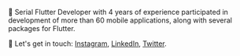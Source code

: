 👋 Serial Flutter Developer with 4 years of experience participated in development of more than 60 mobile applications, along with several packages for Flutter.

💬 Let's get in touch: [Instagram](https://instagram.com/kamranbekirovyz), [LinkedIn](https://linkedin.com/in/kamranbekirovyz), [Twitter](https://twitter.com/kamranbekirovyz).
